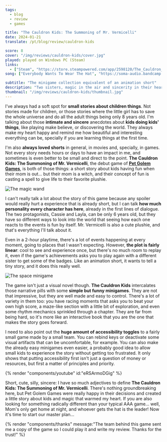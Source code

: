 ```yaml
---
tags:
  - blog
  - review
  - games

title: "The Cauldron Kids: The Summoning of Mr. Vermicelli"
date: 2024-01-21
translate: /pt/blog/review/cauldron-kids

score: 8
cover: "/img/reviews/cauldron-kids/cover.jpg"
played: played on Windows PC (Steam)
links:
  - ["Steam", "https://store.steampowered.com/app/2598120/The_Cauldron_Kids_The_Summoning_of_Mr_Vermicelli/?curator_clanid=44763507"]
song: ["Everybody Wants To Wear The Hat", "https://soma-audio.bandcamp.com/album/the-cauldron-kids-original-soundtrack"]

subtitle: "The minigame collection equivalent of an animation short"
description: "Two sisters, magic in the air and sincerity in their hearts: this is the minigame collection equivalent of an animation short."
thumbnail: "/img/reviews/cauldron-kids/thumbnail.jpg"
---
```


I've always had a soft spot for **small stories about children things**. Not stories made for children, or those stories where the little girl has to save the whole universe and do all the adult things being only 8 years old. I'm talking about those **intimate and sincere** anecdotes about **kids doing kids' things**, like playing make believe, or discovering the world. They always make my heart happy and remind me how beautiful and interesting everything can be, specially if you are learning things at the first time.

I'm also **always loved shorts** in general, in movies and, specially, in games. Not every story needs hours or days to have an impact in me, and sometimes is even better to be small and direct to the point. **The Cauldron Kids: The Summoning of Mr. Vermicelli**, the debut game of [**Pet Golem Games**](https://www.petgolemgames.com/), is both of those things: a short story about kids having fun when their mom is out... but their mom is a witch, and their concept of fun is casting a spell to give life to their favorite plushie.

![The magic wand](/img/reviews/cauldron-kids/wand.jpg)

I can't really talk a lot about the story of this game because any spoiler would really hurt a experience that is already short, but I can talk **how much personality every character has here**, already in the first lines of dialogue. The two protagonists, Cassie and Layla, can be only 6 years old, but they have so different ways to look into the world that seeing how each one reacts to the events is fun by itself. Mr. Vermicelli is also a cute plushie, and that's everything I'll talk about it.

Even in a 2-hour playtime, there's a lot of events happening at every moment, going to places that I wasn't expecting. However, **the plot is fairly linear**: cool to see and experience once, but there's no much room to replay it, even if the game's achievements asks you to play again with a different sister to get some of the badges. Like an animation short, it wants to tell a tiny story, and it does this really well.

![The space minigame](/img/reviews/cauldron-kids/space.jpg)

The game isn't just a visual novel though. **The Cauldron Kids** intercalates those narrative pills with some **simple but funny minigames**. They are not that impressive, but they are well made and easy to control. There's a lot of variety in them too: you have racing moments that asks you to beat your own high score, a maze-like section with a little bit of exploration, and even some rhythm mechanics sprinkled through a chapter. They are far from being hard, so it's more like an interactive book that you are the one that makes the story goes forward.

I need to also point out the **huge amount of accessibility toggles** to a fairly small game made by a small team. You can rebind keys or deactivate some visual artifacts that can be uncomfortable, for example. You can also make the already easy minigames even easier, a probably good idea to allow small kids to experience the story without getting too frustrated. It only shows that putting accessibility first isn't just a question of money or resources, but first a matter of principles and priority.

{% render "components/youtube" id:"eRSArmoDGig" %}

Short, cute, silly, sincere: I have so much adjectives to define **The Cauldron Kids: The Summoning of Mr. Vermicelli**. There's nothing groundbreaking here, but Pet Golem Games were really happy in their decisions and created a little story about kids and magic that warmed my heart. If you are also looking for something radically different than your typical AAA game... well, Mom's only get home at night, and whoever gets the hat is the leader! Now it's time to start our master plan...

{% render "components/thanks" message:"The team behind this game sent me a copy of the game so I could play it and write my review. Thanks for the trust!" %}

